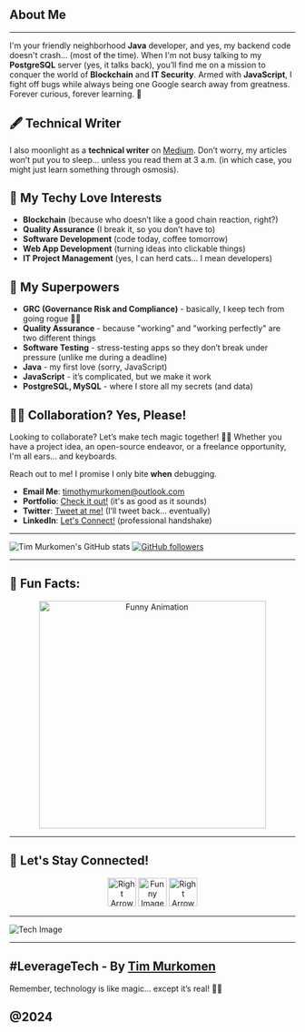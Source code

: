 ## About Me 
---
I'm your friendly neighborhood **Java** developer, and yes, my backend code doesn't crash... (most of the time). When I'm not busy talking to my **PostgreSQL** server (yes, it talks back), you’ll find me on a mission to conquer the world of **Blockchain** and **IT Security**. Armed with **JavaScript**, I fight off bugs while always being one Google search away from greatness. Forever curious, forever learning. 🚀

## 🖋️ Technical Writer
I also moonlight as a **technical writer** on [Medium](https://medium.com/@timmurkomen). Don’t worry, my articles won’t put you to sleep... unless you read them at 3 a.m. (in which case, you might just learn something through osmosis).

## 💞️ My Techy Love Interests
- **Blockchain** (because who doesn’t like a good chain reaction, right?)
- **Quality Assurance** (I break it, so you don’t have to)
- **Software Development** (code today, coffee tomorrow)
- **Web App Development** (turning ideas into clickable things)
- **IT Project Management** (yes, I can herd cats... I mean developers)

## 🌱 My Superpowers
- **GRC (Governance Risk and Compliance)** - basically, I keep tech from going rogue 🦸‍♂️
- **Quality Assurance** - because "working" and "working perfectly" are two different things
- **Software Testing** - stress-testing apps so they don’t break under pressure (unlike me during a deadline)
- **Java** - my first love (sorry, JavaScript)
- **JavaScript** - it’s complicated, but we make it work
- **PostgreSQL, MySQL** - where I store all my secrets (and data)

## 🤝💼 Collaboration? Yes, Please!
Looking to collaborate? Let’s make tech magic together! 🎩✨ Whether you have a project idea, an open-source endeavor, or a freelance opportunity, I'm all ears... and keyboards.

Reach out to me! I promise I only bite **when** debugging.
- **Email Me**: [timothymurkomen@outlook.com](mailto:timothymurkomen@outlook.com)
- **Portfolio**: [Check it out!](https://timmurkomen.com) (it's as good as it sounds)
- **Twitter**: [Tweet at me!](https://x.com/Tim_Murkomen) (I’ll tweet back... eventually)
- **LinkedIn**: [Let's Connect!](https://linkedin.com/in/timoo20) (professional handshake)

---

![Tim Murkomen's GitHub stats](https://github-readme-stats.vercel.app/api?username=timoo20&show_icons=true&theme=dark)
[![GitHub followers](https://img.shields.io/github/followers/timoo20?style=social)](https://github.com/timoo20)

---

## 🔄 Fun Facts:
<p align="center">
  <img src="https://media.giphy.com/media/3o6Zte7fYCQW6nA8g0/giphy.gif" alt="Funny Animation" width="400" />
</p>

---

## 🚀 Let's Stay Connected!
<p align="center">
  <img src="https://img.icons8.com/ios/50/000000/right.png" alt="Right Arrow" width="50" />
  <img src="https://img.icons8.com/color/50/000000/talking.png" alt="Funny Image" width="50" />
  <img src="https://img.icons8.com/ios/50/000000/right.png" alt="Right Arrow" width="50" />
</p>

---

![Tech Image](https://images.unsplash.com/photo-1615261259040-99e027a07be1?crop=entropy&cs=tinysrgb&fit=max&fm=jpg&ixid=MnwzNjUyOXwwfDF8c2VhcmNofDEwfHx0ZWNobmljYWwlMjBzdGFydHxlbnwwfHx8fDE2ODAzMzcwNDE&ixlib=rb-4.0.3&q=80&w=1080)

---

## #LeverageTech - By [Tim Murkomen](https://timmurkomen.com/)
Remember, technology is like magic... except it’s real! 🎩✨

@2024
---

